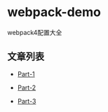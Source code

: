 # webpack-demo

webpack4配置大全

## 文章列表

- [Part-1](https://github.com/NuoHui/Blogs/blob/master/docs/%E4%B8%80%E4%B8%AA%E5%90%88%E6%A0%BC%E7%9A%84Webpack4%E9%85%8D%E7%BD%AE%E5%B7%A5%E7%A8%8B%E5%B8%88%E7%B4%A0%E5%85%BB%EF%BC%9A%E7%AC%AC%E4%B8%80%E9%83%A8%E5%88%86.md)

- [Part-2](https://github.com/NuoHui/Blogs/blob/master/docs/%E4%B8%80%E4%B8%AA%E5%90%88%E6%A0%BC%E7%9A%84Webpack4%E9%85%8D%E7%BD%AE%E5%B7%A5%E7%A8%8B%E5%B8%88%E7%B4%A0%E5%85%BB%EF%BC%9A%E7%AC%AC%E4%BA%8C%E9%83%A8%E5%88%86.md)

- [Part-3](https://github.com/NuoHui/Blogs/blob/master/docs/%E4%B8%80%E4%B8%AA%E5%90%88%E6%A0%BC%E7%9A%84Webpack4%E9%85%8D%E7%BD%AE%E5%B7%A5%E7%A8%8B%E5%B8%88%E7%B4%A0%E5%85%BB%EF%BC%9A%E7%AC%AC%E4%B8%89%E9%83%A8%E5%88%86.md)
